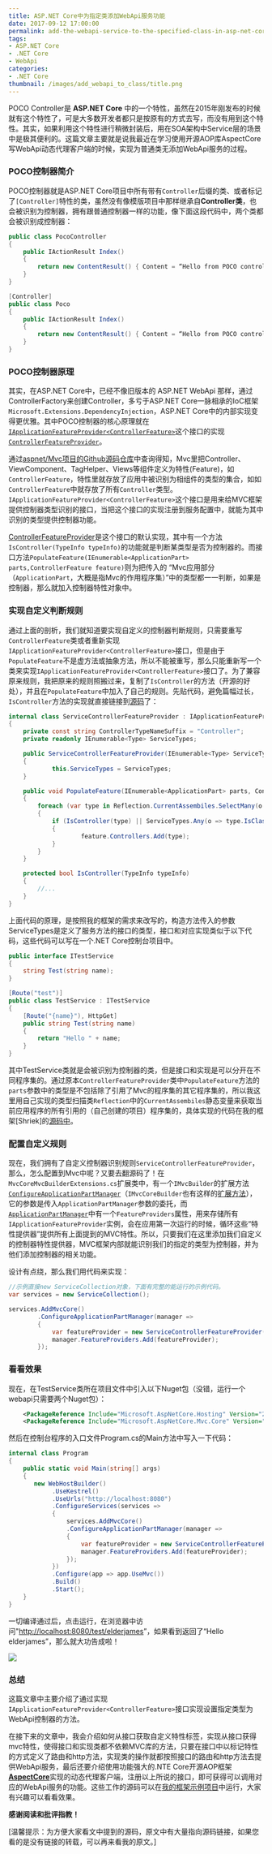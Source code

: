 ```yaml
---
title: ASP.NET Core中为指定类添加WebApi服务功能
date: 2017-09-12 17:00:00
permalink: add-the-webapi-service-to-the-specified-class-in-asp-net-core
tags: 
- ASP.NET Core
- .NET Core
- WebApi
categories:
- .NET Core
thumbnail: /images/add_webapi_to_class/title.png
---
```

POCO Controller是 **ASP.NET Core** 中的一个特性，虽然在2015年刚发布的时候就有这个特性了，可是大多数开发者都只是按原有的方式去写，而没有用到这个特性。其实，如果利用这个特性进行稍微封装后，用在SOA架构中Service层的场景中是极其便利的。这篇文章主要就是说我最近在学习使用开源AOP库AspectCore写WebApi动态代理客户端的时候，实现为普通类无添加WebApi服务的过程。

### POCO控制器简介

POCO控制器就是ASP.NET Core项目中所有带有`Controller`后缀的类、或者标记了`[Controller]`特性的类，虽然没有像模版项目中那样继承自**Controller类**，也会被识别为控制器，拥有跟普通控制器一样的功能，像下面这段代码中，两个类都会被识别成控制器：

```csharp
public class PocoController
{
    public IActionResult Index()
    {
        return new ContentResult() { Content = “Hello from POCO controller!” };
    }
}

[Controller]
public class Poco
{
    public IActionResult Index()
    {
        return new ContentResult() { Content = “Hello from POCO controller!” };
    }
}
```

### POCO控制器原理

其实，在ASP.NET Core中，已经不像旧版本的 ASP.NET WebApi 那样，通过ControllerFactory来创建Controller，多亏于ASP.NET Core一脉相承的IoC框架 `Microsoft.Extensions.DependencyInjection`，ASP.NET Core中的内部实现变得更优雅。其中POCO控制器的核心原理就在[`IApplicationFeatureProvider<ControllerFeature>`](https://github.com/aspnet/Mvc/blob/2bacb6003f3bc2c3b58107c1118346dca3f5fa13/src/Microsoft.AspNetCore.Mvc.Core/ApplicationParts/IApplicationFeatureProviderOfT.cs)这个接口的实现[`ControllerFeatureProvider`](https://github.com/aspnet/Mvc/blob/760c8f38678118734399c58c2dac981ea6e47046/src/Microsoft.AspNetCore.Mvc.Core/Controllers/ControllerFeatureProvider.cs#L15)。

通过[aspnet/Mvc项目的Github源码仓库](https://github.com/aspnet/Mvc/search?p=1&q=IApplicationFeatureProvider&type=&utf8=%E2%9C%93)中查询得知，Mvc里把Controller、ViewComponent、TagHelper、Views等组件定义为特性(Feature)，如`ControllerFeature`，特性里就存放了应用中被识别为相组件的类型的集合，如如`ControllerFeature`中就存放了所有`Controller`类型。`IApplicationFeatureProvider<ControllerFeature>`这个接口是用来给MVC框架提供控制器类型识别的接口，当把这个接口的实现注册到服务配置中，就能为其中识别的类型提供控制器功能。

[ControllerFeatureProvider](https://github.com/aspnet/Mvc/blob/760c8f38678118734399c58c2dac981ea6e47046/src/Microsoft.AspNetCore.Mvc.Core/Controllers/ControllerFeatureProvider.cs#L15)是这个接口的默认实现，其中有一个方法`IsController(TypeInfo typeInfo)`的功能就是判断某类型是否为控制器的。而接口方法`PopulateFeature(IEnumerable<ApplicationPart> parts,ControllerFeature feature)`则为把传入的 “Mvc应用部分（`ApplicationPart`，大概是指Mvc的作用程序集）”中的类型都一一判断，如果是控制器，那么就加入控制器特性对象中。

### 实现自定义判断规则

通过上面的剖析，我们就知道要实现自定义的控制器判断规则，只需要重写`ControllerFeature`类或者重新实现`IApplicationFeatureProvider<ControllerFeature>`接口，但是由于`PopulateFeature`不是虚方法或抽象方法，所以不能被重写，那么只能重新写一个类来实现`IApplicationFeatureProvider<ControllerFeature>`接口了。为了兼容原来规则，我把原来的规则照搬过来，复制了`IsController`的方法（开源的好处），并且在`PopulateFeature`中加入了自己的规则。先贴代码，避免篇幅过长，`IsController`方法的实现就直接链接到[源码](https://github.com/aspnet/Mvc/blob/760c8f38678118734399c58c2dac981ea6e47046/src/Microsoft.AspNetCore.Mvc.Core/Controllers/ControllerFeatureProvider.cs#L41)了：

```csharp
internal class ServiceControllerFeatureProvider : IApplicationFeatureProvider<ControllerFeature>
{
    private const string ControllerTypeNameSuffix = "Controller";
    private readonly IEnumerable<Type> ServiceTypes;

    public ServiceControllerFeatureProvider(IEnumerable<Type> ServiceTypes)
    {
            this.ServiceTypes = ServiceTypes;
    }

    public void PopulateFeature(IEnumerable<ApplicationPart> parts, ControllerFeature feature)
    {
        foreach (var type in Reflection.CurrentAssembiles.SelectMany(o => o.DefinedTypes))
        {
            if (IsController(type) || ServiceTypes.Any(o => type.IsClass && o.IsAssignableFrom(type)) && !feature.Controllers.Contains(type))
            {
                    feature.Controllers.Add(type);
            }
        }
    }

    protected bool IsController(TypeInfo typeInfo)
    {
        //...
    }
}

```

上面代码的原理，是按照我的框架的需求来改写的，构造方法传入的参数ServiceTypes是定义了服务方法的接口的类型，接口和对应实现类似于以下代码，这些代码可以写在一个.NET Core控制台项目中。

```csharp
public interface ITestService
{
    string Test(string name);
}

[Route("test")]
public class TestService : ITestService
{
    [Route("{name}"), HttpGet]
    public string Test(string name)
    {
        return "Hello " + name;
    }
}
```

其中TestService类就是会被识别为控制器的类，但是接口和实现是可以分开在不同程序集的。通过原本`ControllerFeatureProvider`类中`PopulateFeature`方法的`parts`参数中的类型是不包括除了引用了Mvc的程序集的其它程序集的，所以我这里用自己实现的类型扫描类`Reflection`中的`CurrentAssembiles`静态变量来获取当前应用程序的所有引用的（自己创建的项目）程序集的，具体实现的代码在我的框架[Shriek]的[源码中](https://github.com/ElderJames/shriek-fx/blob/master/src/Shriek/Utils/Reflection.cs)。

### 配置自定义规则

现在，我们拥有了自定义控制器识别规则`ServiceControllerFeatureProvider`，那么，怎么配置到Mvc中呢？又要去翻源码了！在`MvcCoreMvcBuilderExtensions.cs`扩展类中，有一个`IMvcBuilder`的扩展方法[`ConfigureApplicationPartManager`](https://github.com/aspnet/Mvc/blob/1c4b0fcdf38320b2f02c0bb7c31df5bd391ace07/src/Microsoft.AspNetCore.Mvc.Core/DependencyInjection/MvcCoreMvcBuilderExtensions.cs#L93)（`IMvcCoreBuilder`也有这样的[扩展方法](https://github.com/aspnet/Mvc/blob/1c4b0fcdf38320b2f02c0bb7c31df5bd391ace07/src/Microsoft.AspNetCore.Mvc.Core/DependencyInjection/MvcCoreMvcCoreBuilderExtensions.cs#L152)），它的参数是传入`ApplicationPartManager`参数的委托，而[`ApplicationPartManager`](https://github.com/aspnet/Mvc/blob/760c8f38678118734399c58c2dac981ea6e47046/src/Microsoft.AspNetCore.Mvc.Core/ApplicationParts/ApplicationPartManager.cs#L13)中有一个`FeatureProviders`属性，用来存储所有`IApplicationFeatureProvider`实例，会在应用第一次运行的时候，循环这些“特性提供器”提供所有上面提到的MVC特性。所以，只要我们在这里添加我们自定义的控制器特性提供器，MVC框架内部就能识别我们的指定的类型为控制器，并为他们添加控制器的相关功能。

设计有点绕，那么我们用代码来实现：

```csharp
//示例直接new ServiceCollection对象，下面有完整的能运行的示例代码。
var services = new ServiceCollection();

services.AddMvcCore()
        .ConfigureApplicationPartManager(manager =>
        {
            var featureProvider = new ServiceControllerFeatureProvider(typeof(ITestService));
            manager.FeatureProviders.Add(featureProvider);
        });

```

### 看看效果

现在，在TestService类所在项目文件中引入以下Nuget包（没错，运行一个webapi只需要两个Nuget包）：

```xml
    <PackageReference Include="Microsoft.AspNetCore.Hosting" Version="2.0.0" />
    <PackageReference Include="Microsoft.AspNetCore.Mvc.Core" Version="2.0.0" />
```

然后在控制台程序的入口文件Program.cs的Main方法中写入一下代码：

```csharp
internal class Program
{
    public static void Main(string[] args)
    {
       new WebHostBuilder()
            .UseKestrel()
            .UseUrls("http://localhost:8080")
            .ConfigureServices(services =>
            {
                services.AddMvcCore()
                .ConfigureApplicationPartManager(manager =>
                {
                    var featureProvider = new ServiceControllerFeatureProvider(typeof(ITestService));
                    manager.FeatureProviders.Add(featureProvider);
                });
            })
            .Configure(app => app.UseMvc())
            .Build()
            .Start();
    }
}
```

一切编译通过后，点击运行，在浏览器中访问"[http://localhost:8080/test/elderjames](http://localhost:8080/test/elderjames)”，如果看到返回了“Hello elderjames”，那么就大功告成啦！

![](/images/add_webapi_to_class/1.png)

### 总结

这篇文章中主要介绍了通过实现`IApplicationFeatureProvider<ControllerFeature>`接口实现设置指定类型为WebApi控制器的方法。

在接下来的文章中，我会介绍如何从接口获取自定义特性标签，实现从接口获得mvc特性，使得接口和实现类都不依赖MVC库的方法，只要在接口中以标记特性的方式定义了路由和http方法，实现类的操作就都按照接口的路由和http方法去提供WebApi服务，最后还要介绍使用功能强大的.NTE Core开源AOP框架[**AspectCore**](https://github.com/dotnetcore/AspectCore-Framework)实现的动态代理客户端，注册以上所说的接口，即可获得可以调用对应的WebApi服务的功能。这些工作的源码可以在[我的框架示例项目](https://github.com/ElderJames/shriek-fx/tree/master/samples/Shriek.Samples.WebApiProxy)中运行，大家有兴趣可以看看效果。

**感谢阅读和批评指教！**

[温馨提示：为方便大家看文中提到的源码，原文中有大量指向源码链接，如果您看的是没有链接的转载，可以再来看我的原文。]